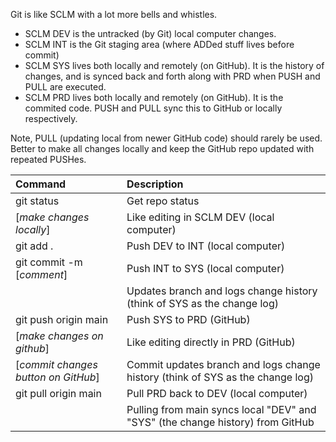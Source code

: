 Git is like SCLM with a lot more bells and whistles.

- SCLM DEV is the untracked (by Git) local computer changes.
- SCLM INT is the Git staging area (where ADDed stuff lives before commit)
- SCLM SYS lives both locally and remotely (on GitHub). It is the history of changes, and is synced back and forth along with PRD when PUSH and PULL are executed.
- SCLM PRD lives both locally and remotely (on GitHub). It is the commited code. PUSH and PULL sync this to GitHub or locally respectively.

Note, PULL (updating local from newer GitHub code) should rarely be used. Better to make all changes locally and keep the GitHub repo updated with repeated PUSHes.

| Command                             | Description                                                                    |
| :---------------------------------- | :----------------------------------------------------------------------------- |
| git status                          | Get repo status                                                                |
| [_make changes locally_]            | Like editing in SCLM DEV (local computer)                                      |
| git add .                           | Push DEV to INT (local computer)                                               |
| git commit -m [_comment_]           | Push INT to SYS (local computer)                                               |
|                                     | Updates branch and logs change history (think of SYS as the change log)        |
| git push origin main                | Push SYS to PRD (GitHub)                                                       |
| [_make changes on github_]          | Like editing directly in PRD (GitHub)                                          |
| [_commit changes button on GitHub_] | Commit updates branch and logs change history (think of SYS as the change log) |
| git pull origin main                | Pull PRD back to DEV (local computer)                                          |
|                                     | Pulling from main syncs local "DEV" and "SYS" (the change history) from GitHub |
